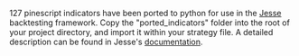 127 pinescript indicators have been ported to python for use in the [Jesse](https://github.com/jesse-ai/jesse) backtesting framework.
Copy the "ported_indicators" folder into the root of your project directory, and import it within your strategy file. A detailed description
can be found in Jesse's [documentation](https://docs.jesse.trade/docs/indicators/custom-indicators.html#tutorial-for-a-custom-indicator). 